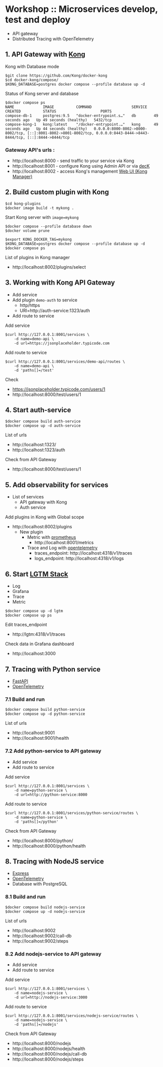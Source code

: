 # Workshop :: Microservices develop, test and deploy
* API gateway
* Distributed Tracing with OpenTelemetry


## 1. API Gateway with [Kong](https://github.com/Kong/kong)

Kong with Database mode
```
$git clone https://github.com/Kong/docker-kong
$cd docker-kong/compose/
$KONG_DATABASE=postgres docker compose --profile database up -d
```
Status of Kong server and database
```
$docker compose ps
NAME             IMAGE          COMMAND                  SERVICE   CREATED          STATUS                    PORTS
compose-db-1     postgres:9.5   "docker-entrypoint.s…"   db        49 seconds ago   Up 49 seconds (healthy)   5432/tcp
compose-kong-1   kong:latest    "/docker-entrypoint.…"   kong      49 seconds ago   Up 44 seconds (healthy)   0.0.0.0:8000-8002->8000-8002/tcp, [::]:8001-8002->8001-8002/tcp, 0.0.0.0:8443-8444->8443-8444/tcp, [::]:8444->8444/tcp
```

### Gateway API's urls :
* http://localhost:8000 - send traffic to your service via Kong
* http://localhost:8001 - configure Kong using Admin API or via [decK](https://github.com/kong/deck)
* http://localhost:8002 - access Kong's management [Web UI (Kong Manager)](https://github.com/Kong/kong-manager)

## 2. Build custom plugin with Kong
```
$cd kong-plugins
$docker image build -t mykong .
```

Start Kong server with `image=mykong`
```
$docker compose --profile database down
$docker volume prune

$export KONG_DOCKER_TAG=mykong
$KONG_DATABASE=postgres docker compose --profile database up -d
$docker compose ps
```

List of plugins in Kong manager
* http://localhost:8002/plugins/select

## 3. Working with Kong API Gateway
* Add service
* Add plugin `demo-auth` to service
  * http/https
  * URl=http://auth-service:1323/auth
* Add route to service


Add service
```
$curl http://127.0.0.1:8001/services \
    -d name=demo-api \
    -d url=https://jsonplaceholder.typicode.com

```
Add route to service
```
$curl http://127.0.0.1:8001/services/demo-api/routes \
    -d name=demo-api \
	-d 'paths[]=/test'
```

Check
* https://jsonplaceholder.typicode.com/users/1
* http://localhost:8000/test/users/1

## 4. Start auth-service
```
$docker compose build auth-service
$docker compose up -d auth-service
```

List of urls
* http://localhost:1323/
* http://localhost:1323/auth

Check from API Gateway
* http://localhost:8000/test/users/1

## 5. Add observability for services
* List of services
  * API gateway with Kong
  * Auth service

Add plugins in Kong with Global scope
* http://localhost:8002/plugins
  * New plugin
    * Metric with [prometheus](https://developer.konghq.com/plugins/prometheus)
      * http://localhost:8001/metrics
    * Trace and Log with [opentelemetry](https://developer.konghq.com/plugins/opentelemetry)
      * traces_endpoint: http://localhost:4318/v1/traces
      * logs_endpoint: http://localhost:4318/v1/logs

## 6. Start [LGTM Stack](https://github.com/grafana/docker-otel-lgtm)
* Log
* Grafana
* Trace
* Metric

```
$docker compose up -d lgtm
$docker compose up ps
```

Edit traces_endpoint
* http://lgtm:4318/v1/traces

Check data in Grafana dashboard
* http://localhost:3000

## 7. Tracing with Python service
* [FastAPI](https://fastapi.tiangolo.com/)
* [OpenTelemetry](https://opentelemetry.io/)

### 7.1 Build and run
```
$docker compose build python-service
$docker compose up -d python-service
```

List of urls
* http://localhost:9001
* http://localhost:9001/health

### 7.2 Add python-service to API gateway
* Add service
* Add route to service

Add service
```
$curl http://127.0.0.1:8001/services \
    -d name=python-service \
    -d url=http://python-service:8000

```

Add route to service
```
$curl http://127.0.0.1:8001/services/python-service/routes \
    -d name=python-service \
	-d 'paths[]=/python'
```

Check from API Gateway
* http://localhost:8000/python/
* http://localhost:8000/python/health

## 8. Tracing with NodeJS service
* [Express](https://expressjs.com/)
* [OpenTelemetry](https://opentelemetry.io/)
* Database with PostgreSQL

### 8.1 Build and run
```
$docker compose build nodejs-service
$docker compose up -d nodejs-service
```

List of urls
* http://localhost:9002
* http://localhost:9002/call-db
* http://localhost:9002/steps

### 8.2 Add nodejs-service to API gateway
* Add service
* Add route to service

Add service
```
$curl http://127.0.0.1:8001/services \
    -d name=nodejs-service \
    -d url=http://nodejs-service:3000

```

Add route to service
```
$curl http://127.0.0.1:8001/services/nodejs-service/routes \
    -d name=nodejs-service \
	-d 'paths[]=/nodejs'
```

Check from API Gateway
* http://localhost:8000/nodejs
* http://localhost:8000/nodejs/health
* http://localhost:8000/nodejs/call-db
* http://localhost:8000/nodejs/steps